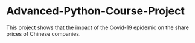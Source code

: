 # Advanced-Python-Course-Project

This project shows that the impact of the Covid-19 epidemic on the share prices of Chinese companies.
